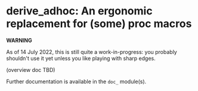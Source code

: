 # derive_adhoc: An ergonomic replacement for (some) proc macros

**WARNING**

As of 14 July 2022, this is still quite a work-in-progress: you probably
shouldn't use it yet unless you like playing with sharp edges.

(overview doc TBD)

Further documentation is available in the `doc_` module(s).

